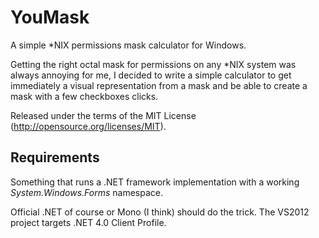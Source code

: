 ﻿# YouMask

A simple *NIX permissions mask calculator for Windows. 

Getting the right octal mask for permissions on any *NIX system was always annoying for me, I decided to write a 
simple calculator to get immediately a visual representation from a mask and be able to create a mask with a few checkboxes clicks.

Released under the terms of the MIT License (http://opensource.org/licenses/MIT).

## Requirements

Something that runs a .NET framework implementation with a working _System.Windows.Forms_ namespace.

Official .NET of course or Mono (I think) should do the trick. The VS2012 project targets .NET 4.0 Client Profile.

